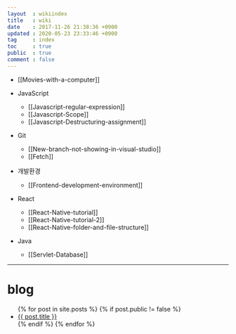 ```yaml
---
layout  : wikiindex
title   : wiki
date    : 2017-11-26 21:38:36 +0900
updated : 2020-05-23 23:33:46 +0900
tag     : index
toc     : true
public  : true
comment : false
---
```


* [[Movies-with-a-computer]]
* JavaScript
	* [[Javascript-regular-expression]]
	* [[Javascript-Scope]]
	* [[Javascript-Destructuring-assignment]]

* Git
	* [[New-branch-not-showing-in-visual-studio]]
	* [[Fetch]]
* 개발환경
	* [[Frontend-development-environment]]
* React
	* [[React-Native-tutorial]]
	* [[React-Native-tutorial-2]]
	* [[React-Native-folder-and-file-structure]]
* Java
	* [[Servlet-Database]]
---

# blog
<div>
    <ul>
{% for post in site.posts %}
    {% if post.public != false %}
        <li>
            <a class="post-link" href="{{ post.url | prepend: site.baseurl }}">
                {{ post.title }}
            </a>
        </li>
    {% endif %}
{% endfor %}
    </ul>
</div>
